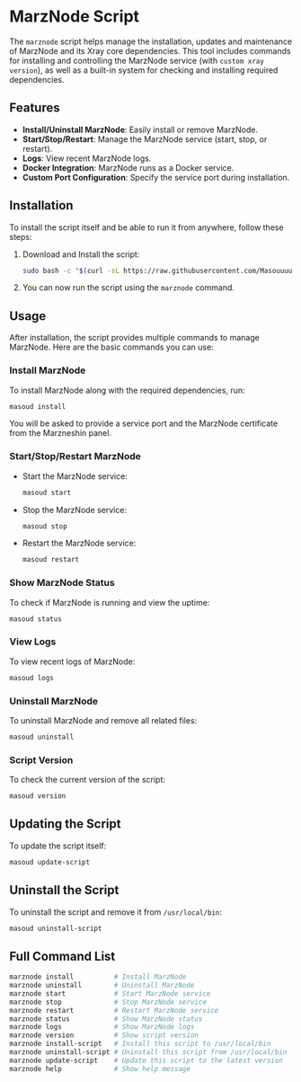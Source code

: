 # MarzNode Script

The `marznode` script helps manage the installation, updates and maintenance of MarzNode and its Xray core dependencies. This tool includes commands for installing and controlling the MarzNode service (with `custom xray version`), as well as a built-in system for checking and installing required dependencies.

## Features

- **Install/Uninstall MarzNode**: Easily install or remove MarzNode.
- **Start/Stop/Restart**: Manage the MarzNode service (start, stop, or restart).
- **Logs**: View recent MarzNode logs.
- **Docker Integration**: MarzNode runs as a Docker service.
- **Custom Port Configuration**: Specify the service port during installation.

## Installation

To install the script itself and be able to run it from anywhere, follow these steps:

1. Download and Install the script:
    ```bash
    sudo bash -c "$(curl -sL https://raw.githubusercontent.com/Masouuuuuuud/Masoud-Marz/refs/heads/main/install.sh)" @ install-script
    ```

2. You can now run the script using the `marznode` command.

## Usage

After installation, the script provides multiple commands to manage MarzNode. Here are the basic commands you can use:

### Install MarzNode

To install MarzNode along with the required dependencies, run:
```bash
masoud install
```
You will be asked to provide a service port and the MarzNode certificate from the Marzneshin panel.

### Start/Stop/Restart MarzNode

- Start the MarzNode service:
    ```bash
    masoud start
    ```
- Stop the MarzNode service:
    ```bash
    masoud stop
    ```
- Restart the MarzNode service:
    ```bash
    masoud restart
    ```

### Show MarzNode Status

To check if MarzNode is running and view the uptime:
```bash
masoud status
```

### View Logs

To view recent logs of MarzNode:
```bash
masoud logs
```

### Uninstall MarzNode

To uninstall MarzNode and remove all related files:
```bash
masoud uninstall
```

### Script Version

To check the current version of the script:
```bash
masoud version
```

## Updating the Script

To update the script itself:
```bash
masoud update-script
```

## Uninstall the Script

To uninstall the script and remove it from `/usr/local/bin`:
```bash
masoud uninstall-script
```

## Full Command List

```bash
marznode install          # Install MarzNode
marznode uninstall        # Uninstall MarzNode
marznode start            # Start MarzNode service
marznode stop             # Stop MarzNode service
marznode restart          # Restart MarzNode service
marznode status           # Show MarzNode status
marznode logs             # Show MarzNode logs
marznode version          # Show script version
marznode install-script   # Install this script to /usr/local/bin
marznode uninstall-script # Uninstall this script from /usr/local/bin
marznode update-script    # Update this script to the latest version
marznode help             # Show help message
```
